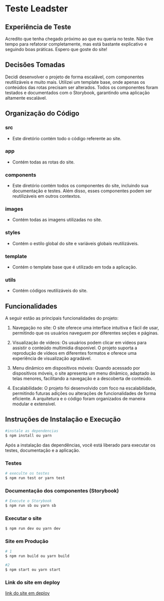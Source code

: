 # Teste Leadster

## Experiência de Teste

Acredito que tenha chegado próximo ao que eu queria no teste. Não tive tempo para refatorar completamente, mas está bastante explicativo e seguindo boas práticas. Espero que goste do site!

## Decisões Tomadas

Decidi desenvolver o projeto de forma escalável, com componentes reutilizáveis e muito mais. Utilizei um template base, onde apenas os conteúdos das rotas precisam ser alterados. Todos os componentes foram testados e documentados com o Storybook, garantindo uma aplicação altamente escalável.

## Organização do Código

### src

- Este diretório contém todo o código referente ao site.

### app

- Contém todas as rotas do site.

### components

- Este diretório contém todos os componentes do site, incluindo sua documentação e testes. Além disso, esses componentes podem ser reutilizáveis em outros contextos.

### images

- Contém todas as imagens utilizadas no site.

### styles

- Contém o estilo global do site e variáveis globais reutilizáveis.

### template

- Contém o template base que é utilizado em toda a aplicação.

### utils

- Contém códigos reutilizáveis do site.

## Funcionalidades

A seguir estão as principais funcionalidades do projeto:

1. Navegação no site: O site oferece uma interface intuitiva e fácil de usar, permitindo que os usuários naveguem por diferentes seções e páginas.

2. Visualização de vídeos: Os usuários podem clicar em vídeos para assistir o conteúdo multimídia disponível. O projeto suporta a reprodução de vídeos em diferentes formatos e oferece uma experiência de visualização agradável.

3. Menu dinâmico em dispositivos móveis: Quando acessado por dispositivos móveis, o site apresenta um menu dinâmico, adaptado às telas menores, facilitando a navegação e a descoberta de conteúdo.

4. Escalabilidade: O projeto foi desenvolvido com foco na escalabilidade, permitindo futuras adições ou alterações de funcionalidades de forma eficiente. A arquitetura e o código foram organizados de maneira modular e extensível.

## Instruções de Instalação e Execução

```bash
#instale as dependencias
$ npm install ou yarn
```

Após a instalação das dependências, você está liberado para executar os testes, documentação e a aplicação.

### Testes

```bash
# execulte os testes
$ npm run test or yarn test
```

### Documentação dos componentes (Storybook)

```bash
# Execute o Storybook
$ npm run sb ou yarn sb
```

### Executar o site

```bash
$ npm run dev ou yarn dev
```

### Site em Produção

```bash
# 1
$ npm run build ou yarn build

#2
$ npm start ou yarn start

```

### Link do site em deploy

[link do site em deploy](https://site-leadster-joao-eduardo-2enwit032-joaoeduardo10.vercel.app/)
